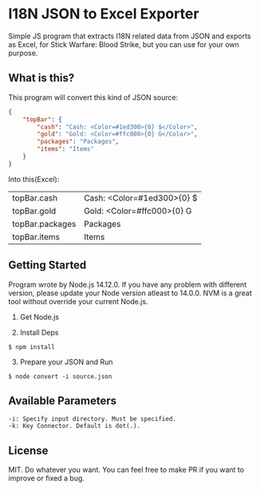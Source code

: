 # I18N JSON to Excel Exporter
Simple JS program that extracts I18N related data from JSON and exports as Excel, for Stick Warfare: Blood Strike, but you can use for your own purpose.

## What is this?
This program will convert this kind of JSON source:

```json
{
    "topBar": {
        "cash": "Cash: <Color=#1ed300>{0} $</Color>",
        "gold": "Gold: <Color=#ffc000>{0} G</Color>",
        "packages": "Packages",
        "items": "Items"
    }
}
```

Into this(Excel):

|||
|-----------------|---|
| topBar.cash     | Cash: <Color=#1ed300>{0} $</Color>  |
| topBar.gold     | Gold: <Color=#ffc000>{0} G</Color>  |
| topBar.packages | Packages                            |
| topBar.items    | Items                               |


## Getting Started
Program wrote by Node.js 14.12.0. If you have any problem with different version, please update your Node version atleast to 14.0.0. NVM is a great tool without override your current Node.js.

1. Get Node.js

2. Install Deps
```
$ npm install
```

3. Prepare your JSON and Run
```
$ node convert -i source.json
```

## Available Parameters

```
-i: Specify input directory. Must be specified.
-k: Key Connector. Default is dot(.).
```

## License
MIT. Do whatever you want. You can feel free to make PR if you want to improve or fixed a bug.